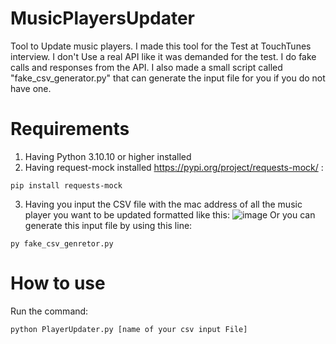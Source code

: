 # MusicPlayersUpdater
Tool to Update music players. I made this tool for the Test at TouchTunes interview. I don't Use a real API like it was demanded for the test. I do fake calls and responses from the API. I also made a small script called "fake_csv_generator.py" that can generate the input file for you if you do not have one.
# Requirements
1. Having Python 3.10.10 or higher installed  
2. Having request-mock installed https://pypi.org/project/requests-mock/ :
```
pip install requests-mock
```
3. Having you input the CSV file with the mac address of all the music player you want to be updated formatted like this:
![image](https://user-images.githubusercontent.com/14093695/218222948-2525ceec-da1c-452e-af2e-ca9620015ba9.png)
Or you can generate this input file  by using this line:
```
py fake_csv_genretor.py
```
# How to use
Run the command:
```
python PlayerUpdater.py [name of your csv input File]
```
